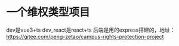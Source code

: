 # 一个维权类型项目
dev是vue3+ts
dev_react是react+ts
后端是用的express搭建的，地址：https://gitee.com/peng-zetao/campus-rights-protection-project
